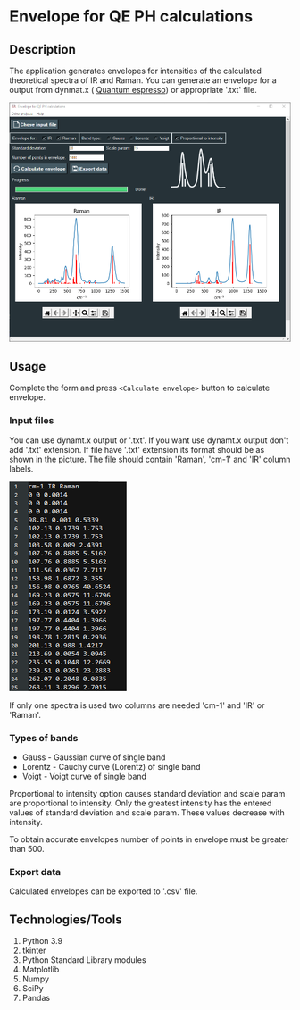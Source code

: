 # Envelope for QE PH calculations

## Description

The application generates envelopes for intensities of the calculated theoretical spectra of IR and Raman. You can generate an envelope for a output from dynmat.x ( [Quantum espresso](https://www.quantum-espresso.org/)) or appropriate '.txt' file.

![Window of app Envelope for QE PH calculations](Window.png "Window of app Envelope for QE PH calculations")

## Usage

Complete the form and press `<Calculate envelope>` button to calculate envelope.

### Input files

You can use dynamt.x output or '.txt'. If you want use dynamt.x output don't add '.txt' extension. If file have '.txt' extension its format should be as shown in the picture. The file should contain 'Raman', 'cm-1' and 'IR' column labels.

![example1](example_txt.png "example1")

If only one spectra is used two columns are needed 'cm-1' and 'IR' or 'Raman'.

### Types of bands 

- Gauss - Gaussian curve of single band
- Lorentz - Cauchy curve (Lorentz) of single band
- Voigt - Voigt curve of single band

Proportional to intensity option causes standard deviation and scale param are proportional to intensity. Only the greatest intensity has the entered values of standard deviation and scale param. These values decrease with intensity.

To obtain accurate envelopes number of points in envelope must be greater than 500.

### Export data

Calculated envelopes can be exported to '.csv' file.

## Technologies/Tools

1. Python 3.9
2. tkinter
3. Python Standard Library modules
4. Matplotlib
5. Numpy
6. SciPy
7. Pandas
